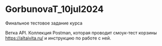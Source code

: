 # GorbunovaT_10jul2024
Финальное тестовое задание курса

Ветка API. Коллекция Postman, которая проводит смоук-тест корзины https://altaivita.ru/ и инструкцию по работе с ней.
